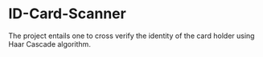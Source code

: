# ID-Card-Scanner
The project entails one to cross verify the identity of the card holder using Haar Cascade algorithm.

